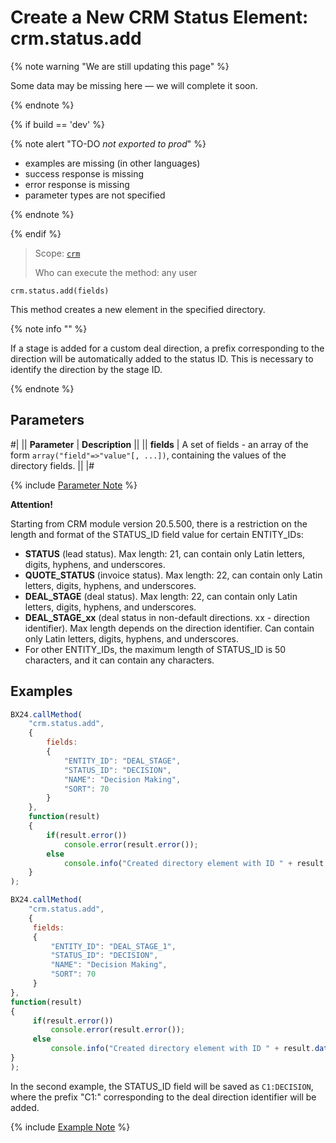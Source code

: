 # Create a New CRM Status Element: crm.status.add

{% note warning "We are still updating this page" %}

Some data may be missing here — we will complete it soon.

{% endnote %}

{% if build == 'dev' %}

{% note alert "TO-DO _not exported to prod_" %}

- examples are missing (in other languages)
- success response is missing
- error response is missing
- parameter types are not specified

{% endnote %}

{% endif %}

> Scope: [`crm`](../../scopes/permissions.md)
>
> Who can execute the method: any user

```http
crm.status.add(fields)
```

This method creates a new element in the specified directory.

{% note info "" %}

If a stage is added for a custom deal direction, a prefix corresponding to the direction will be automatically added to the status ID. This is necessary to identify the direction by the stage ID.

{% endnote %}

## Parameters

#|
|| **Parameter** | **Description** ||
|| **fields**
| A set of fields - an array of the form `array("field"=>"value"[, ...])`, containing the values of the directory fields. ||
|#

{% include [Parameter Note](../../../_includes/required.md) %}

**Attention!**

Starting from CRM module version 20.5.500, there is a restriction on the length and format of the STATUS_ID field value for certain ENTITY_IDs:

- **STATUS** (lead status). Max length: 21, can contain only Latin letters, digits, hyphens, and underscores.
- **QUOTE_STATUS** (invoice status). Max length: 22, can contain only Latin letters, digits, hyphens, and underscores.
- **DEAL_STAGE** (deal status). Max length: 22, can contain only Latin letters, digits, hyphens, and underscores.
- **DEAL_STAGE_xx** (deal status in non-default directions. xx - direction identifier). Max length depends on the direction identifier. Can contain only Latin letters, digits, hyphens, and underscores.
- For other ENTITY_IDs, the maximum length of STATUS_ID is 50 characters, and it can contain any characters.

## Examples

```javascript
BX24.callMethod(
    "crm.status.add",
    {
        fields:
        {
            "ENTITY_ID": "DEAL_STAGE",        
            "STATUS_ID": "DECISION",
            "NAME": "Decision Making",
            "SORT": 70
        }
    },
    function(result)
    {
        if(result.error())
            console.error(result.error());
        else
            console.info("Created directory element with ID " + result.data());
    }
);
```

```javascript
BX24.callMethod(
    "crm.status.add",
    {
     fields:
     {
         "ENTITY_ID": "DEAL_STAGE_1",        
         "STATUS_ID": "DECISION",
         "NAME": "Decision Making",
         "SORT": 70
     }
},
function(result)
{
     if(result.error())
         console.error(result.error());
     else
         console.info("Created directory element with ID " + result.data());
}
);
```
In the second example, the STATUS_ID field will be saved as `C1:DECISION`, where the prefix "C1:" corresponding to the deal direction identifier will be added.

{% include [Example Note](../../../_includes/examples.md) %}